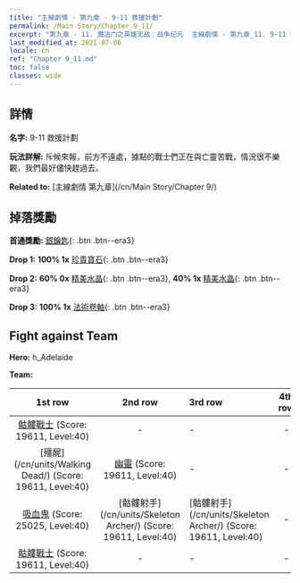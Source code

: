 ```yaml
---
title: "主線劇情 - 第九章 - 9-11 救援計劃"
permalink: /Main Story/Chapter 9_11/
excerpt: "第九章 - 11. 魔法门之英雄无敌：战争纪元  主線劇情 - 第九章_11. 9-11 救援計劃"
last_modified_at: 2021-07-06
locale: cn
ref: "Chapter 9_11.md"
toc: false
classes: wide
---
```


## 詳情

 **名字:** 9-11 救援計劃

 **玩法詳解:** 斥候來報，前方不遠處，據點的戰士們正在與亡靈苦戰，情況很不樂觀，我們最好儘快趕過去。

 **Related to:** [主線劇情 第九章](/cn/Main Story/Chapter 9/)

## 掉落獎勵

 **首通獎勵:** [銀鑰匙](/cn/Items/con_693/){: .btn .btn--era3}

 **Drop 1:** **100% 1x** [珍貴寶石](/cn/Items/mat_30/){: .btn .btn--era3}

 **Drop 2:** **60% 0x** [精美水晶](/cn/Items/mat_24/){: .btn .btn--era3}, **40% 1x** [精美水晶](/cn/Items/mat_24/){: .btn .btn--era3}

 **Drop 3:** **100% 1x** [法術卷軸](/cn/Items/con_694/){: .btn .btn--era3}


## Fight against Team
 **Hero:** h_Adelaide

 **Team:**


  | 1st row | 2nd row | 3rd row | 4th row |
  |:----:|:----:|:----|:----:|
  | [骷髏戰士](/cn/units/Skeleton/) (Score: 19611, Level:40)  | - | - | - |
  | [殭屍](/cn/units/Walking Dead/) (Score: 19611, Level:40)  | [幽靈](/cn/units/Wight/) (Score: 19611, Level:40)  | - | - |
  | [吸血鬼](/cn/units/Vampire/) (Score: 25025, Level:40)  | [骷髏射手](/cn/units/Skeleton Archer/) (Score: 19611, Level:40)  | [骷髏射手](/cn/units/Skeleton Archer/) (Score: 19611, Level:40)  | - |
  | [骷髏戰士](/cn/units/Skeleton/) (Score: 19611, Level:40)  | - | - | - |


